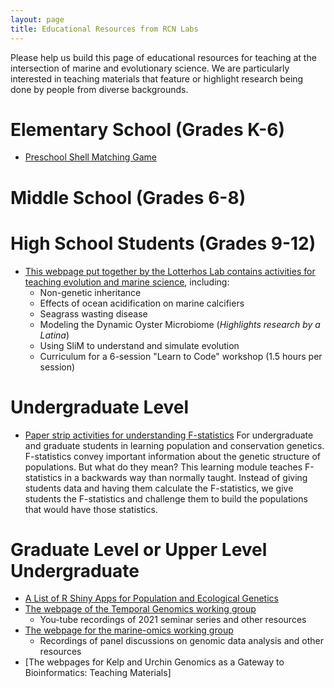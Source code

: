 ```yaml
---
layout: page
title: Educational Resources from RCN Labs
---
```


Please help us build this page of educational resources for teaching at the intersection of marine and evolutionary science. We are particularly interested in teaching materials that feature or highlight research being done by people from diverse backgrounds.

# Elementary School (Grades K-6)

* [Preschool Shell Matching Game](https://drive.google.com/file/d/187FM1rcU3AzVy5tydwwgzEfvBmVZODPr/view)


# Middle School (Grades 6-8)



# High School Students (Grades 9-12)

* [This webpage put together by the Lotterhos Lab contains activities for teaching evolution and marine science](https://drk-lo.github.io/EvolutionWorkshop/), including:
  *  Non-genetic inheritance
  *  Effects of ocean acidification on marine calcifiers
  *  Seagrass wasting disease
  *  Modeling the Dynamic Oyster Microbiome (*Highlights research by a Latina*)
  *  Using SliM to understand and simulate evolution
  *  Curriculum for a 6-session "Learn to Code" workshop (1.5 hours per session)

# Undergraduate Level

* [Paper strip activities for understanding F-statistics](https://docs.google.com/document/d/1u0tSy5OgepJoFeZ_cHUEemCfQC79dAMIOZsJExDYGEo/edit) For undergraduate and graduate students in learning population and conservation genetics. F-statistics convey important information about the genetic structure of populations. But what do they mean? This learning module teaches F-statistics in a backwards way than normally taught. Instead of giving students data and having them calculate the F-statistics, we give students the F-statistics and challenge them to build the populations that would have those statistics.


# Graduate Level or Upper Level Undergraduate

* [A List of R Shiny Apps for Population and Ecological Genetics](https://docs.google.com/document/d/1lVqBRe0A9SO0ycIJc0RiI5xqHu28FF8xcNgL4rzQED8/edit)
* [The webpage of the Temporal Genomics working group](https://tempgenomics-rcn.github.io/website/)
  * You-tube recordings of 2021 seminar series and other resources
* [The webpage for the marine-omics working group](https://marineomics.github.io/)
  * Recordings of panel discussions on genomic data analysis and other resources
* [The webpages for Kelp and Urchin Genomics as a Gateway to Bioinformatics: Teaching Materials]
